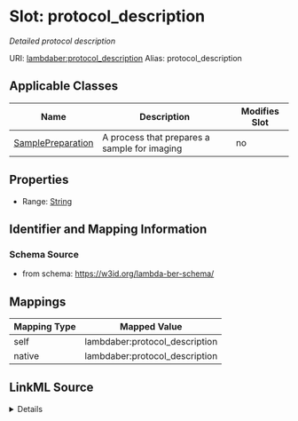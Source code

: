 

# Slot: protocol_description 


_Detailed protocol description_





URI: [lambdaber:protocol_description](https://w3id.org/lambda-ber-schema/protocol_description)
Alias: protocol_description

<!-- no inheritance hierarchy -->





## Applicable Classes

| Name | Description | Modifies Slot |
| --- | --- | --- |
| [SamplePreparation](SamplePreparation.md) | A process that prepares a sample for imaging |  no  |






## Properties

* Range: [String](String.md)




## Identifier and Mapping Information






### Schema Source


* from schema: https://w3id.org/lambda-ber-schema/




## Mappings

| Mapping Type | Mapped Value |
| ---  | ---  |
| self | lambdaber:protocol_description |
| native | lambdaber:protocol_description |




## LinkML Source

<details>
```yaml
name: protocol_description
description: Detailed protocol description
from_schema: https://w3id.org/lambda-ber-schema/
rank: 1000
alias: protocol_description
owner: SamplePreparation
domain_of:
- SamplePreparation
range: string

```
</details>